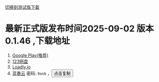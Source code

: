 <a href="/#/test_download">切换到测试版下载</a>

# 最新正式版发布时间2025-09-02 版本0.1.46 ,下载地址
1.  [Google Play(推荐)](https://play.google.com/store/apps/details?id=com.shanjiancaofu.gallery.preview)
2.  [123网盘](https://www.123pan.com/s/gBTtVv-8m62d.html)
3.  [Loadly.io](https://loadly.io/relaxpic)
4.  [蓝奏云](https://relaxpic.lanzouq.com/b048n3a1a) 密码: `9onb` ，<button onclick="navigator.clipboard.writeText('9onb')">点击复制</button>





